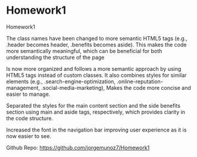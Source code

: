 # Homework1
Homework1

The class names have been changed to more semantic HTML5 tags (e.g., .header becomes header, .benefits becomes aside). 
This makes the code more semantically meaningful, which can be beneficial for both understanding the structure of the page

Is now more organized and follows a more semantic approach by using HTML5 tags instead of custom classes. It also combines styles for similar elements (e.g., .search-engine-optimization, .online-reputation-management, .social-media-marketing), 
Makes the code more concise and easier to manage.

Separated the styles for the main content section and the side benefits section using main and aside tags, respectively, which provides clarity in the code structure.

Increased the font in the navigation bar improving user experience as it is now easier to see. 

Github Repo: https://github.com/jorgemunoz7/Homework1
